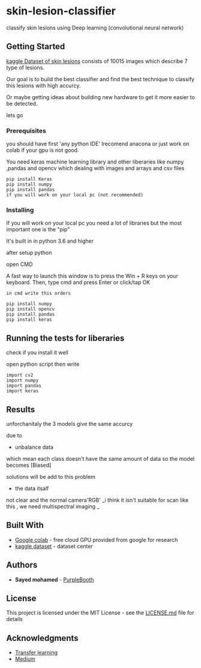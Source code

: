 # skin-lesion-classifier


classify skin lesions using Deep learning (convolutional neural network)

## Getting Started

 [kaggle Dataset of skin lesions](http://www.dropwizard.io/1.0.2/docs/)  consists of 10015 images which describe 7 type of lesions.

Our goal is to build the best classifier and find the best technique to classify this lesions with high accurcy.

Or maybe getting ideas about building new hardware to get it more easier to be detected.

lets go 


### Prerequisites

you should have first 'any python IDE' Irecomend anacona or just work on colab if your gpu is not good.


You need keras machine learning library and other liberaries like numpy ,pandas and opencv which dealing with images and arrays and csv files

```
pip install Keras
pip install numpy
pip install pandas 
if you will work on your local pc (not recommended) 

```

### Installing

If you will work on your local pc you need a lot of libraries but the most important one is the "pip"

It's built in in python 3.6 and higher 

after setup python

open CMD 

A fast way to launch this window is to press the Win + R keys on your keyboard. Then, type cmd and press Enter or click/tap OK
```
in cmd write this orders

pip install numpy
pip install opencv
pip install pandas
pip install keras

```


## Running the tests for liberaries

check if you install it well

open python script 
then write
``` 
import cv2
import numpy 
import pandas
import keras
```


## Results 
unforchanitaly the 3 models give the same accurcy 

due to 

* unbalance data

which mean each class doesn't have the same amount of data so the model becomes [Biased]

solutions will be add to this problem

* the data itsalf 

not clear and the normal camera'RGB' _i think it isn't suitable for scan like this , we need multispectral imaging _





## Built With

* [Google colab](https://colab.research.google.com/) - free cloud GPU provided from google for research
* [kaggle dataset](https://www.kaggle.com/kmader/skin-cancer-mnist-ham10000) - dataset center 






## Authors

* **Sayed mohamed**  - [PurpleBooth](https://github.com/sayedmohamedscu)




## License

This project is licensed under the MIT License - see the [LICENSE.md](LICENSE.md) file for details

## Acknowledgments


* [Transfer learning](https://nbviewer.jupyter.org/github/fchollet/deep-learning-with-python-notebooks/blob/master/5.3-using-a-pretrained-convnet.ipynb)
* [Medium](https://medium.com/)
